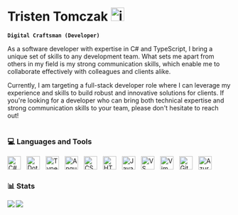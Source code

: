 # Tristen Tomczak <img alt="jojo" width="30px" src="https://media3.giphy.com/media/v1.Y2lkPTc5MGI3NjExOGM5NTllM2ExNTQ0N2I4OWU3NDA2MmViNDAxMDAyMGMwMjE1YTEwNyZjdD1z/fu8GmsXKFzgOjMgjLp/giphy.gif"/>

**`Digital Craftsman (Developer)`**

As a software developer with expertise in C# and TypeScript, I bring a unique set of skills to any development team. What sets me apart from others in my field is my strong communication skills, which enable me to collaborate effectively with colleagues and clients alike.

Currently, I am targeting a full-stack developer role where I can leverage my experience and skills to build robust and innovative solutions for clients. If you're looking for a developer who can bring both technical expertise and strong communication skills to your team, please don't hesitate to reach out!

#

### :computer: Languages and Tools

<img align="left" alt="C#" width="30px" style="padding-right:10px;" src="https://cdn.jsdelivr.net/gh/devicons/devicon/icons/csharp/csharp-original.svg"/>
<img align="left" alt="DotNetCore" width="30px" style="padding-right:10px;" src="https://cdn.jsdelivr.net/gh/devicons/devicon/icons/dotnetcore/dotnetcore-original.svg"/>
<img align="left" alt="TypeScript" width="30px" style="padding-right:10px;" src="https://cdn.jsdelivr.net/gh/devicons/devicon/icons/typescript/typescript-original.svg"/>
<img align="left" alt="Angular" width="30px" style="padding-right:10px;" src="https://cdn.jsdelivr.net/gh/devicons/devicon/icons/angularjs/angularjs-original.svg"/>
<img align="left" alt="CSS" width="30px" style="padding-right:10px;" src="https://cdn.jsdelivr.net/gh/devicons/devicon/icons/css3/css3-original.svg"/>
<img align="left" alt="HTML" width="30px" style="padding-right:10px;" src="https://cdn.jsdelivr.net/gh/devicons/devicon/icons/html5/html5-original.svg"/>
<img align="left" alt="JavaScript" width="30px" style="padding-right:10px;" src="https://cdn.jsdelivr.net/gh/devicons/devicon/icons/javascript/javascript-original.svg"/>
<img align="left" alt="VS" width="30px" style="padding-right:10px;" src="https://cdn.jsdelivr.net/gh/devicons/devicon/icons/visualstudio/visualstudio-plain.svg"/>
<img align="left" alt="Vim" width="30px" style="padding-right:10px;" src="https://cdn.jsdelivr.net/gh/devicons/devicon/icons/vim/vim-original.svg"/>
<img align="left" alt="Git" width="30px" style="padding-right:10px;" src="https://cdn.jsdelivr.net/gh/devicons/devicon/icons/git/git-original.svg"/>
<img align="left" alt="Azure" width="30px" style="padding-right:10px;" src="https://cdn.jsdelivr.net/gh/devicons/devicon/icons/azure/azure-original.svg"/>
<br />

#

### :bar_chart: Stats

<img align="left" src="https://github-readme-stats.vercel.app/api?username=ttomczak3&show_icons=true&theme=tokyonight"/>

<img align="left" src="https://github-readme-stats.vercel.app/api/top-langs/?username=ttomczak3&layout=compact"/>
